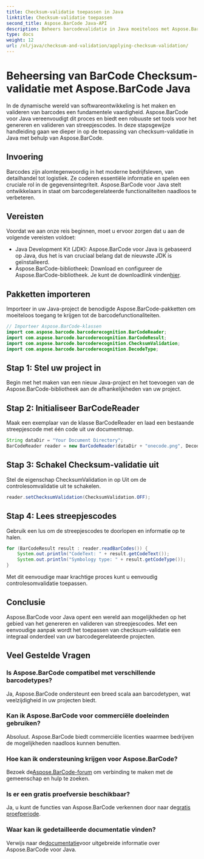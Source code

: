 ```yaml
---
title: Checksum-validatie toepassen in Java
linktitle: Checksum-validatie toepassen
second_title: Aspose.BarCode Java-API
description: Beheers barcodevalidatie in Java moeiteloos met Aspose.BarCode. Stapsgewijze handleiding voor controlesomvalidatie. Verbeter de gegevensintegriteit van uw software!
type: docs
weight: 12
url: /nl/java/checksum-and-validation/applying-checksum-validation/
---
```

# Beheersing van BarCode Checksum-validatie met Aspose.BarCode Java

In de dynamische wereld van softwareontwikkeling is het maken en valideren van barcodes een fundamentele vaardigheid. Aspose.BarCode voor Java vereenvoudigt dit proces en biedt een robuuste set tools voor het genereren en valideren van streepjescodes. In deze stapsgewijze handleiding gaan we dieper in op de toepassing van checksum-validatie in Java met behulp van Aspose.BarCode.

## Invoering

Barcodes zijn alomtegenwoordig in het moderne bedrijfsleven, van detailhandel tot logistiek. Ze coderen essentiële informatie en spelen een cruciale rol in de gegevensintegriteit. Aspose.BarCode voor Java stelt ontwikkelaars in staat om barcodegerelateerde functionaliteiten naadloos te verbeteren.

## Vereisten

Voordat we aan onze reis beginnen, moet u ervoor zorgen dat u aan de volgende vereisten voldoet:

- Java Development Kit (JDK): Aspose.BarCode voor Java is gebaseerd op Java, dus het is van cruciaal belang dat de nieuwste JDK is geïnstalleerd.
-  Aspose.BarCode-bibliotheek: Download en configureer de Aspose.BarCode-bibliotheek. Je kunt de downloadlink vinden[hier](https://releases.aspose.com/barcode/java/).

## Pakketten importeren

Importeer in uw Java-project de benodigde Aspose.BarCode-pakketten om moeiteloos toegang te krijgen tot de barcodefunctionaliteiten.

```java
// Importeer Aspose.BarCode-klassen
import com.aspose.barcode.barcoderecognition.BarCodeReader;
import com.aspose.barcode.barcoderecognition.BarCodeResult;
import com.aspose.barcode.barcoderecognition.ChecksumValidation;
import com.aspose.barcode.barcoderecognition.DecodeType;
```

## Stap 1: Stel uw project in

Begin met het maken van een nieuw Java-project en het toevoegen van de Aspose.BarCode-bibliotheek aan de afhankelijkheden van uw project.

## Stap 2: Initialiseer BarCodeReader

Maak een exemplaar van de klasse BarCodeReader en laad een bestaande streepjescode met één code uit uw documentmap.

```java
String dataDir = "Your Document Directory";
BarCodeReader reader = new BarCodeReader(dataDir + "onecode.png", DecodeType.ONE_CODE);
```

## Stap 3: Schakel Checksum-validatie uit

Stel de eigenschap ChecksumValidation in op Uit om de controlesomvalidatie uit te schakelen.

```java
reader.setChecksumValidation(ChecksumValidation.OFF);
```

## Stap 4: Lees streepjescodes

Gebruik een lus om de streepjescodes te doorlopen en informatie op te halen.

```java
for (BarCodeResult result : reader.readBarCodes()) {
    System.out.println("CodeText: " + result.getCodeText());
    System.out.println("Symbology type: " + result.getCodeType());
}
```

Met dit eenvoudige maar krachtige proces kunt u eenvoudig controlesomvalidatie toepassen.

## Conclusie

Aspose.BarCode voor Java opent een wereld aan mogelijkheden op het gebied van het genereren en valideren van streepjescodes. Met een eenvoudige aanpak wordt het toepassen van checksum-validatie een integraal onderdeel van uw barcodegerelateerde projecten.

## Veel Gestelde Vragen

### Is Aspose.BarCode compatibel met verschillende barcodetypes?
Ja, Aspose.BarCode ondersteunt een breed scala aan barcodetypen, wat veelzijdigheid in uw projecten biedt.

### Kan ik Aspose.BarCode voor commerciële doeleinden gebruiken?
Absoluut. Aspose.BarCode biedt commerciële licenties waarmee bedrijven de mogelijkheden naadloos kunnen benutten.

### Hoe kan ik ondersteuning krijgen voor Aspose.BarCode?
 Bezoek de[Aspose.BarCode-forum](https://forum.aspose.com/c/barcode/13) om verbinding te maken met de gemeenschap en hulp te zoeken.

### Is er een gratis proefversie beschikbaar?
 Ja, u kunt de functies van Aspose.BarCode verkennen door naar de[gratis proefperiode](https://releases.aspose.com/).

### Waar kan ik gedetailleerde documentatie vinden?
 Verwijs naar de[documentatie](https://reference.aspose.com/barcode/java/)voor uitgebreide informatie over Aspose.BarCode voor Java.

